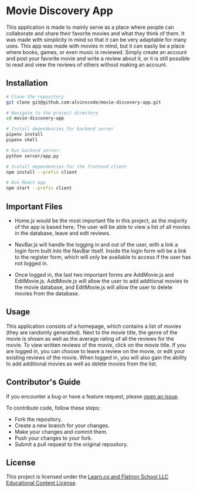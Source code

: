 # Movie Discovery App

This application is made to mainly serve as a place where people can collaborate
and share their favorite movies and what they think of them. It was made with
simplicity in mind so that it can be very adaptable for many uses. This app
was made with movies in mind, but it can easily be a place where books, games,
or even music is reviewed. Simply create an account and post your favorite
movie and write a review about it, or it is still possible to read and view
the reviews of others without making an account.

## Installation

```bash
# Clone the repository
git clone git@github.com:alvinscode/movie-discovery-app.git

# Navigate to the project directory
cd movie-discovery-app

# Install dependencies for backend server
pipenv install
pipenv shell

# Run backend server:
python server/app.py

# Install dependencies for the frontend client
npm install --prefix client

# Run React app
npm start --prefix client
```

## Important Files

- Home.js would be the most important file in this project, as the majority
of the app is based here. The user will be able to view a list of all movies
in the database, leave and edit reviews.

- NavBar.js will handle the logging in and out of the user, with a link a
login form built into the NavBar itself. Inside the login form will be a
link to the register form, which will only be available to access if the
user has not logged in.

- Once logged in, the last two important forms are AddMovie.js and EditMovie.js.
AddMovie.js will allow the user to add additional movies to the movie database,
and EditMovie.js will allow the user to delete movies from the database.

## Usage

This application consists of a homepage, which contains a list of movies (they 
are randomly generated). Next to the movie title, the genre of the movie is shown
as well as the average rating of all the reviews for the movie. To view written
reviews of the movie, click on the movie title. If you are logged in, you can
choose to leave a review on the movie, or edit your existing reviews of the
movie. When logged in, you will also gain the ability to add additional movies
as well as delete movies from the list.

## Contributor's Guide

If you encounter a bug or have a feature request, please [open an issue](https://github.com/alvinscode/movie-discovery-app/issues).

To contribute code, follow these steps:

- Fork the repository.
- Create a new branch for your changes.
- Make your changes and commit them.
- Push your changes to your fork.
- Submit a pull request to the original repository.

## License

This project is licensed under the [Learn.co and Flatiron School LLC Educational Content License](https://learn.co/content-license).
